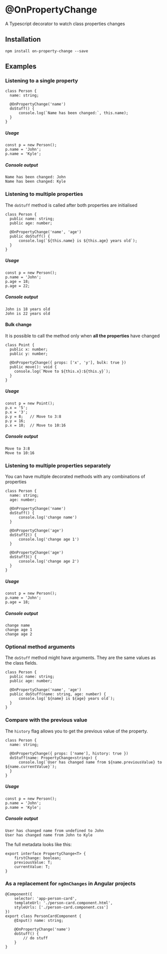 # @OnPropertyChange
A Typescript decorator to watch class properties changes

## Installation
```
npm install on-property-change --save
```

## Examples

### Listening to a single property
```
class Person {
  name: string;

  @OnPropertyChange('name')
  doStuff() {
      console.log(`Name has been changed:`, this.name);
  }
}
```
##### Usage
```
const p = new Person();
p.name = 'John';
p.name = 'Kyle';
```

##### Console output
```
Name has been changed: John
Name has been changed: Kyle
```

### Listening to multiple properties
The `doStuff` method is called after both properties are initialised
```
class Person {
  public name: string;
  public age: number;

  @OnPropertyChange('name', 'age')
  public doStuff() {
      console.log(`${this.name} is ${this.age} years old`);
  }
}
```
##### Usage
```
const p = new Person();
p.name = 'John';
p.age = 18;
p.age = 22;
```
##### Console output
```
John is 18 years old
John is 22 years old
```
####  Bulk change
It is possible to call the method only when **all the properties** have changed
```
class Point {
  public x: number;
  public y: number;

  @OnPropertyChange({ props: ['x', 'y'], bulk: true })
  public move(): void {
    console.log(`Move to ${this.x}:${this.y}`);
  }
}
```
##### Usage
```
const p = new Point();
p.x = '5';
p.x = '3';  
p.y = 8;   // Move to 3:8
p.y = 16;
p.x = 10;  // Move to 10:16
```
##### Console output
```
Move to 3:8
Move to 10:16
```
### Listening to multiple properties separately
You can have multiple decorated methods with any combinations of properties
```
class Person {
  name: string;
  age: number;

  @OnPropertyChange('name')
  doStuff() {
      console.log('change name')
  }

  @OnPropertyChange('age')
  doStuff2() {
      console.log('change age 1')
  }

  @OnPropertyChange('age')
  doStuff3() {
      console.log('change age 2')
  }
}
```
##### Usage
```
const p = new Person();
p.name = 'John';
p.age = 18;
```

##### Console output
```
change name
change age 1
change age 2
```

### Optional method arguments
The `doStuff` method might have arguments. They are the same values as the class fields.
```
class Person {
  public name: string;
  public age: number;

  @OnPropertyChange('name', 'age')
  public doStuff(name: string, age: number) {
      console.log(`${name} is ${age} years old`);
  }
}
```

### Compare with the previous value
The `history` flag allows you to get the previous value of the property.
```
class Person {
  name: string;

  @OnPropertyChange({ props: ['name'], history: true })
  doStuff(name: PropertyChange<string>) {
      console.log(`User has changed name from ${name.previousValue} to ${name.currentValue}`);
  }
}
```
##### Usage
```
const p = new Person();
p.name = 'John';
p.name = 'Kyle';
```

##### Console output
```
User has changed name from undefined to John
User has changed name from John to Kyle
```

The full metadata looks like this:
```
export interface PropertyChange<T> {
    firstChange: boolean;
    previousValue: T;
    currentValue: T;
}
```

### As a replacement for `ngOnChanges` in Angular projects
```
@Component({
    selector: 'app-person-card',
    templateUrl: './person-card.component.html',
    styleUrls: ['./person-card.component.css']
})
export class PersonCardComponent {
    @Input() name: string;

    @OnPropertyChange('name')
    doStuff() {
        // do stuff
    }
}
```

